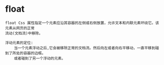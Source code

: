 # float

    float Css 属性指定一个元素应沿其容器的左侧或右侧放置，允许文本和内联元素环绕它。该元素从网页的正常
    流动(文档流)中移除。
    
    浮动元素的定位:
        当一个元素浮动之后,它会被移除正常的文档流。然后向左或者向右平移动，一直平移到碰到了所处的容器的边框。
        或者碰到了另一个浮动的元素。